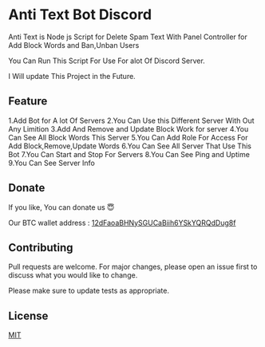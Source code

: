 # Anti Text Bot Discord


Anti Text is  Node js Script for Delete Spam Text With Panel Controller for Add Block Words and Ban,Unban Users

You Can Run This Script For Use For alot Of Discord Server.

I Will update This Project in the Future.

## Feature

1.Add Bot for A lot Of Servers
2.You Can Use this Different Server With Out Any Limition
3.Add And Remove and Update Block Work for server
4.You Can See All Block Words This Server
5.You Can Add Role For Access For Add Block,Remove,Update Words
6.You Can See All Server That Use This Bot
7.You Can Start and Stop For Servers
8.You Can See Ping and Uptime
9.You Can See Server Info

## Donate

If you like, You can donate us 😇

Our BTC wallet address : [12dFaoaBHNySGUCaBiih6YSkYQRQdDug8f]()


## Contributing

Pull requests are welcome. For major changes, please open an issue first to discuss what you would like to change.

Please make sure to update tests as appropriate.

## License
[MIT](https://choosealicense.com/licenses/mit/)
